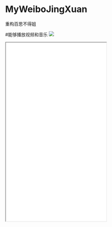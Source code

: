 # MyWeiboJingXuan
重构百思不得姐

#能够播放视频和音乐
![](MyWeiboJingXuan.gif)
<iframe height=568 width=320 src="MyWeiboJingXuan.gif">